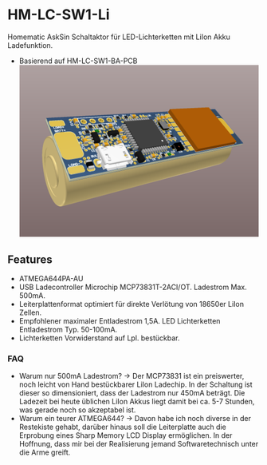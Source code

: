 # HM-LC-SW1-Li
Homematic AskSin Schaltaktor für LED-Lichterketten mit LiIon Akku Ladefunktion.
- Basierend auf HM-LC-SW1-BA-PCB
![ISO_BATT](https://github.com/Asselhead/HM-LC-SW1-Li/blob/master/Images/ISO_BATT.png)

## Features

- ATMEGA644PA-AU
- USB Ladecontroller Microchip MCP73831T-2ACI/OT. Ladestrom Max. 500mA.
- Leiterplattenformat optimiert für direkte Verlötung von 18650er LiIon Zellen.
- Empfohlener maximaler Entladestrom 1,5A. LED Lichterketten Entladestrom Typ. 50-100mA.
- Lichterketten Vorwiderstand auf Lpl. bestückbar.

### FAQ

- Warum nur 500mA Ladestrom? -> Der MCP73831 ist ein preiswerter, noch leicht von Hand bestückbarer LiIon Ladechip.
In der Schaltung ist dieser so dimensioniert, dass der Ladestrom nur 450mA beträgt. Die Ladezeit bei heute üblichen LiIon Akkus liegt damit bei ca. 5-7 Stunden, was gerade noch so akzeptabel ist.
- Warum ein teurer ATMEGA644? -> Davon habe ich noch diverse in der Restekiste gehabt, darüber hinaus soll die Leiterplatte auch die Erprobung eines Sharp Memory LCD Display ermöglichen. In der Hoffnung, dass mir bei der Realisierung jemand Softwaretechnisch unter die Arme greift.
